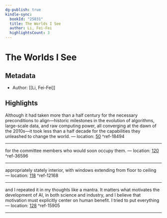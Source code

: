 ```yaml
---
dg-publish: true
kindle-sync:
  bookId: "25831"
  title: The Worlds I See
  author: Li, Fei-Fei
  highlightsCount: 3
---
```

# The Worlds I See
## Metadata
* Author: [[Li, Fei-Fei]]

## Highlights
Although it had taken more than a half century for the necessary preconditions to align—historic milestones in the evolution of algorithms, large-scale data, and raw computing power, all converging at the dawn of the 2010s—it took less than a half decade for the capabilities they unleashed to change the world. — location: [50]() ^ref-18494

---

for the committee members who would soon occupy them. — location: [120]() ^ref-36596

---
appropriately stately interior, with windows extending from floor to ceiling — location: [118]() ^ref-12168

---
and I repeated it in my thoughts like a mantra. It matters what motivates the development of AI, in both science and industry, and I believe that motivation must explicitly center on human benefit. I tried to put everything — location: [128]() ^ref-15905

---
